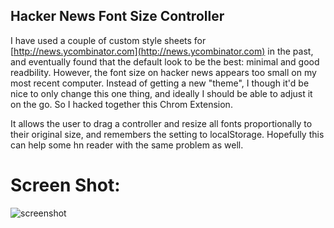 Hacker News Font Size Controller
-------------------------------

I have used a couple of custom style sheets for [http://news.ycombinator.com](http://news.ycombinator.com) in the past, and eventually found
that the default look to be the best: minimal and good readbility. However, the font size on hacker news appears too small on my most recent computer. 
Instead of getting a new "theme", I though it'd be nice to only change this one thing, and ideally I should be able to adjust it on the go. So I hacked together this Chrom Extension. 

It allows the user to drag a controller and resize all fonts proportionally to their original size, and remembers the setting to localStorage. Hopefully this can help some hn reader with the same problem as well.  

Screen Shot:
============
![screenshot](http://i.imgur.com/XZdelvX.jpg)
